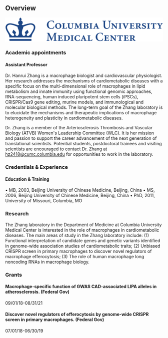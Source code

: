 ## Overview
![alt text](CUMC-Logo.png)
### Academic appointments
#### Assistant Professor

Dr. Hanrui Zhang is a macrophage biologist and cardiovascular physiologist. Her research addresses the mechanisms of cardiometabolic diseases with a specific focus on the multi-dimensional role of macrophages in lipid metabolism and innate immunity using functional genomic approaches, RNA-sequencing, human induced pluripotent stem cells (iPSCs), CRISPR/Cas9 gene editing, murine models, and immunological and molecular biological methods. The long-term goal of the Zhang laboratory is to elucidate the mechanisms and therapeutic implications of macrophage heterogeneity and plasticity in cardiometabolic diseases. 

Dr. Zhang is a member of the Arteriosclerosis Thrombosis and Vascular Biology (ATVB) Women's Leadership Committee (WLC). It is her mission and passion to support the career advancement of the next generation of translational scientists. Potential students, postdoctoral trainees and visiting scientists are encouraged to contact Dr. Zhang at hz2418@cumc.columbia.edu for opportunities to work in the laboratory.


### Credentials & Experience 

#### Education & Training 
•	MB, 2003, Beijing University of Chinese Medicine, Beijing, China
•	MS, 2006, Beijing University of Chinese Medicine, Beijing, China
•	PhD, 2011, University of Missouri, Columbia, MO


### Research

The Zhang laboratory in the Department of Medicine at Columbia University Medical Center is interested in the role of macrophages in cardiometabolic diseases. The main areas of study in the Zhang laboratory include: (1) Functional interpretation of candidate genes and genetic variants identified in genome-wide association studies of cardiometabolic traits; (2) Unbiased CRISPR screen in primary macrophages to discover novel regulators of macrophage efferocytosis; (3) The role of human macrophage long noncoding RNAs in macrophage biology.


### Grants

#### Macrophage-specific function of GWAS CAD-associated LIPA alleles in atherosclerosis. (Federal Gov)

09/01/18-08/31/21          

#### Discover novel regulators of efferocytosis by genome-wide CRISPR screen in primary macrophages. (Federal Gov)

07/01/18-06/30/19
